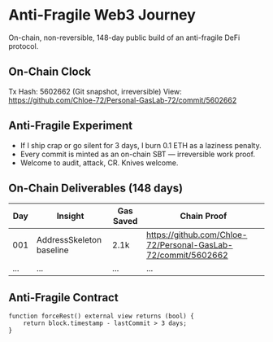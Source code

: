 # Anti-Fragile Web3 Journey

On-chain, non-reversible, 148-day public build of an anti-fragile DeFi protocol.

## On-Chain Clock
Tx Hash: 5602662 (Git snapshot, irreversible)
View: https://github.com/Chloe-72/Personal-GasLab-72/commit/5602662

## Anti-Fragile Experiment
- If I ship crap or go silent for 3 days, I burn 0.1 ETH as a laziness penalty.
- Every commit is minted as an on-chain SBT — irreversible work proof.
- Welcome to audit, attack, CR. Knives welcome.

## On-Chain Deliverables (148 days)
| Day | Insight | Gas Saved | Chain Proof |
|---|---------|-----------|-------------|
| 001 | AddressSkeleton baseline | 2.1k | https://github.com/Chloe-72/Personal-GasLab-72/commit/5602662 |
| ... | ... | ... | ... |

## Anti-Fragile Contract
```solidity
function forceRest() external view returns (bool) {
    return block.timestamp - lastCommit > 3 days;
}
